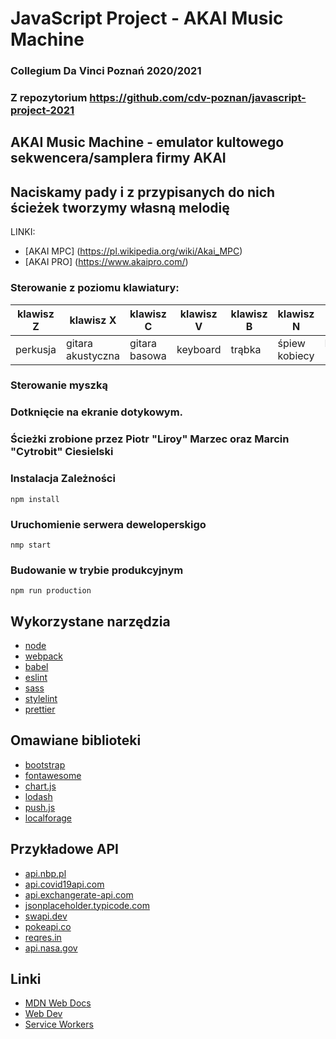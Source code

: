 # JavaScript Project - AKAI Music Machine
### Collegium Da Vinci Poznań 2020/2021
### Z repozytorium https://github.com/cdv-poznan/javascript-project-2021
## AKAI Music Machine - emulator  kultowego sekwencera/samplera firmy AKAI
## Naciskamy pady i z przypisanych do nich ścieżek tworzymy własną melodię
LINKI:
* [AKAI MPC] (https://pl.wikipedia.org/wiki/Akai_MPC)
* [AKAI PRO] (https://www.akaipro.com/)
### Sterowanie z poziomu klawiatury:
klawisz Z | klawisz X | klawisz C | klawisz V | klawisz B | klawisz N | klawisz M | klawisz K | klawisz L
-------- | -------- | ---------- | -------- | ------ | -------- | -------- | -------- | --------
perkusja | gitara akustyczna | gitara basowa | keyboard | trąbka | śpiew kobiecy | Beatbox 1 | Beatbox 2 | chór
### Sterowanie myszką 
### Dotknięcie na ekranie dotykowym.
### Ścieżki zrobione przez Piotr "Liroy" Marzec oraz Marcin "Cytrobit" Ciesielski

### Instalacja Zależności

```shell
npm install
```

### Uruchomienie serwera deweloperskigo

```shell
nmp start
```

### Budowanie w trybie produkcyjnym

```shell
npm run production
```

## Wykorzystane narzędzia
* [node](https://nodejs.org/en/)
* [webpack](https://webpack.js.org/)
* [babel](https://babeljs.io/)
* [eslint](https://eslint.org/)
* [sass](https://sass-lang.com/)
* [stylelint](https://stylelint.io/)
* [prettier](https://prettier.io/)

## Omawiane biblioteki
* [bootstrap](https://getbootstrap.com/)
* [fontawesome](https://fontawesome.com/)
* [chart.js](https://www.chartjs.org/)
* [lodash](https://lodash.com/)
* [push.js](https://pushjs.org/)
* [localforage](https://localforage.github.io/localForage/)

## Przykładowe API
* [api.nbp.pl](http://api.nbp.pl/)
* [api.covid19api.com](https://api.covid19api.com/)
* [api.exchangerate-api.com](https://api.exchangerate-api.com)
* [jsonplaceholder.typicode.com](https://jsonplaceholder.typicode.com/)
* [swapi.dev](https://swapi.dev)
* [pokeapi.co](https://pokeapi.co/)
* [reqres.in](https://reqres.in/)
* [api.nasa.gov](https://api.nasa.gov)

## Linki
* [MDN Web Docs](https://developer.mozilla.org/)
* [Web Dev](https://web.dev/)
* [Service Workers](https://serviceworke.rs/)
